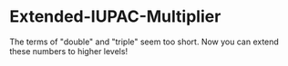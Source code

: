 # Extended-IUPAC-Multiplier
The terms of "double" and "triple" seem too short. Now you can extend these numbers to higher levels!
